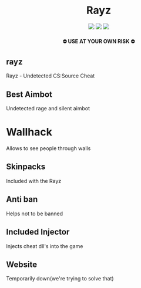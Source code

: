 <h1 align="center">
<br>Rayz
</h1>
<p align="center">
<a href="https://en.wikipedia.org/wiki/C%2B%2B"><img src="https://img.shields.io/badge/build-C++-blue?style=flat&label=Language&logo=visualstudio&logoColor=%231082c3"></a>
<a href="https://store.steampowered.com/app/240/CounterStrike_Source/"><img src="https://img.shields.io/badge/Game-CSS-Red?style=flat&logo=image%2Fsvg%252bxml&logoColor=white&labelColor=gray&color=red
"></a>
<a href="https://github.com/brokenmoony/rayz/releases"><img src="https://img.shields.io/badge/Download-Rayz?style=flat&logo=DocuSign&logoColor=orange&labelColor=gray&color=orange
"></a>
</p>
<h4 align="center">
  ⛔ USE AT YOUR OWN RISK ⛔
</h4>

## rayz
Rayz - Undetected CS:Source Cheat
## Best Aimbot
Undetected rage and silent aimbot
# Wallhack
Allows to see people through walls
## Skinpacks
Included with the Rayz
## Anti ban
Helps not to be banned
## Included Injector
Injects cheat dll's into the game 
## Website
Temporarily down(we're trying to solve that)
